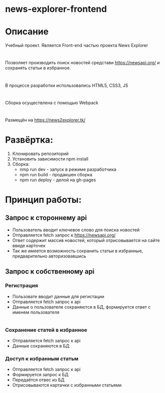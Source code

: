 # news-explorer-frontend

# Описание

Учебный проект. Является Front-end частью проекта News Explorer
#
Позволяет производить поиск новостей средстави https://newsapi.org/ и сохранять статьи в избранное.
#
В процессе разработки использовались HTML5, CSS3, JS
#
Сборка осуществлена с помощью Webpack
#
Размещён на https://news2explorer.tk/
#
# Развёртка:
1. Клонировать репозиторий
2. Установить зависимости npm install
3. Сборка:
   * nmp run dev - запуск в режиме разработчика
   * npm run build - продакшен сборка
   * npm run deploy - делой на gh-pages
#
# Принцип работы:
## Запрос к стороннему api
* Пользователь вводит ключевое слово для поиска новостей
* Отправляется fetch запрос к https://newsapi.org/
* Ответ содержит массив новостей, который отрисовывается на сайте ввиде карточек
* Так же имеется возможность сохранить статьи в избранные, предварительно авторизовавшись

## Запрос к собственному api
### Регистрация
* Пользовате вводит данные для регистации
* Отправляется fetch запрос к api
* Данные о пользователе сохраняются в БД, формируется ответ с именем пользователя
#
### Сохранение статей в избранное
* Отправляется fetch запрос к api
* Данные сохраняются в БД

### Доступ к избранным статьм
* Отправляется fetch запрос к api
* Формируется запрос к БД
* Передаётся отвес из БД
* Отрисовываются картачки с избранными статьями

